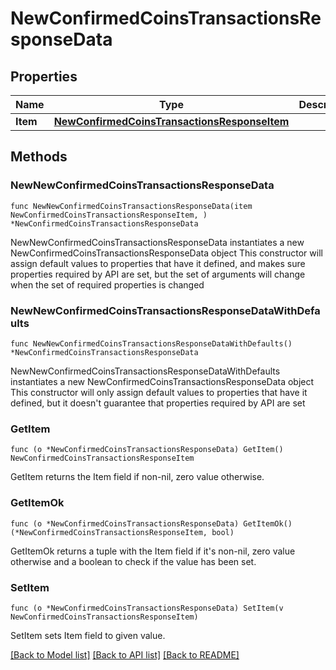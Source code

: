# NewConfirmedCoinsTransactionsResponseData

## Properties

Name | Type | Description | Notes
------------ | ------------- | ------------- | -------------
**Item** | [**NewConfirmedCoinsTransactionsResponseItem**](NewConfirmedCoinsTransactionsResponseItem.md) |  | 

## Methods

### NewNewConfirmedCoinsTransactionsResponseData

`func NewNewConfirmedCoinsTransactionsResponseData(item NewConfirmedCoinsTransactionsResponseItem, ) *NewConfirmedCoinsTransactionsResponseData`

NewNewConfirmedCoinsTransactionsResponseData instantiates a new NewConfirmedCoinsTransactionsResponseData object
This constructor will assign default values to properties that have it defined,
and makes sure properties required by API are set, but the set of arguments
will change when the set of required properties is changed

### NewNewConfirmedCoinsTransactionsResponseDataWithDefaults

`func NewNewConfirmedCoinsTransactionsResponseDataWithDefaults() *NewConfirmedCoinsTransactionsResponseData`

NewNewConfirmedCoinsTransactionsResponseDataWithDefaults instantiates a new NewConfirmedCoinsTransactionsResponseData object
This constructor will only assign default values to properties that have it defined,
but it doesn't guarantee that properties required by API are set

### GetItem

`func (o *NewConfirmedCoinsTransactionsResponseData) GetItem() NewConfirmedCoinsTransactionsResponseItem`

GetItem returns the Item field if non-nil, zero value otherwise.

### GetItemOk

`func (o *NewConfirmedCoinsTransactionsResponseData) GetItemOk() (*NewConfirmedCoinsTransactionsResponseItem, bool)`

GetItemOk returns a tuple with the Item field if it's non-nil, zero value otherwise
and a boolean to check if the value has been set.

### SetItem

`func (o *NewConfirmedCoinsTransactionsResponseData) SetItem(v NewConfirmedCoinsTransactionsResponseItem)`

SetItem sets Item field to given value.



[[Back to Model list]](../README.md#documentation-for-models) [[Back to API list]](../README.md#documentation-for-api-endpoints) [[Back to README]](../README.md)


